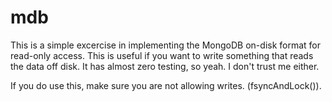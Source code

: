 # mdb

This is a simple excercise in implementing the MongoDB on-disk format for read-only access.
This is useful if you want to write something that reads the data off disk.
It has almost zero testing, so yeah.
I don't trust me either.

If you do use this, make sure you are not allowing writes. (fsyncAndLock()).
